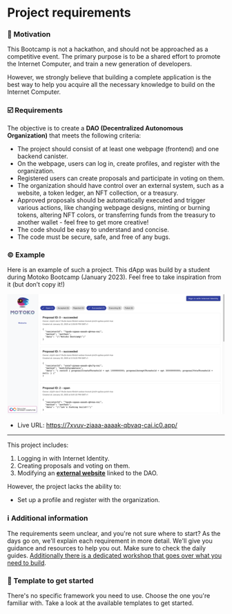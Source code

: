# Project requirements

### ****🤔 Motivation****

This Bootcamp is not a hackathon, and should not be approached as a competitive event. The primary purpose is to be a shared effort to promote the Internet Computer, and train a new generation of developers. 

However, we strongly believe that building a complete application is the best way to help you acquire all the necessary knowledge to build on the Internet Computer.

### ****☑️ Requirements****

The objective is to create a **DAO (Decentralized Autonomous Organization)** that meets the following criteria:

- The project should consist of at least one webpage (frontend) and one backend canister.
- On the webpage, users can log in, create profiles, and register with the organization.
- Registered users can create proposals and participate in voting on them.
- The organization should have control over an external system, such as a website, a token ledger, an NFT collection, or a treasury.
- Approved proposals should be automatically executed and trigger various actions, like changing webpage designs, minting or burning tokens, altering NFT colors, or transferring funds from the treasury to another wallet - feel free to get more creative!
- The code should be easy to understand and concise.
- The code must be secure, safe, and free of any bugs.

### ©️ ****Example****

Here is an example of such a project. This dApp was build by a student during Motoko Bootcamp (January 2023). Feel free to take inspiration from it (but don’t copy it!)

![](../assets/project_mbdao.png)

- Live URL: https://7xvuv-ziaaa-aaaak-qbvaq-cai.ic0.app/

-----

This project includes: 
1. Logging in with Internet Identity.
2. Creating proposals and voting on them.
3. Modifying an **[external website](https://7qusb-uqaaa-aaaak-qbvaa-cai.ic0.app/)** linked to the DAO.

However, the project lacks the ability to:

- Set up a profile and register with the organization.

### ℹ️ ****Additional information****
The requirements seem unclear, and you're not sure where to start? As the days go on, we'll explain each requirement in more detail. We'll give you guidance and resources to help you out. Make sure to check the daily guides. [Additionally there is a dedicated workshop that goes over what you need to build]().

### 🎨 Template to get started
There's no specific framework you need to use. Choose the one you're familiar with. Take a look at the available templates to get started.